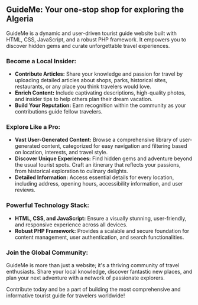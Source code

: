 ## GuideMe: Your one-stop shop for exploring the Algeria

<p>GuideMe is a dynamic and user-driven tourist guide website built with HTML, CSS, JavaScript, and a robust PHP framework. It empowers you to discover hidden gems and curate unforgettable travel experiences.</p>

### Become a Local Insider:

<ul>
  <li><b>Contribute Articles:</b> Share your knowledge and passion for travel by uploading detailed articles about shops, parks, historical sites, restaurants, or any place you think travelers would love. </li>
  <li><b>Enrich Content:</b> Include captivating descriptions, high-quality photos, and insider tips to help others plan their dream vacation. </li>
  <li><b>Build Your Reputation:</b> Earn recognition within the community as your contributions guide fellow travelers.</li>
</ul>

### Explore Like a Pro:

<ul>
  <li><b>Vast User-Generated Content:</b>  Browse a comprehensive library of user-generated content, categorized for easy navigation and filtering based on location, interests, and travel style. </li>
  <li><b>Discover Unique Experiences:</b> Find hidden gems and adventure beyond the usual tourist spots. Craft an itinerary that reflects your passions, from historical exploration to culinary delights. </li>
  <li><b>Detailed Information:</b> Access essential details for every location, including address, opening hours, accessibility information, and user reviews. </li>
</ul>

### Powerful Technology Stack:

<ul>
  <li><b>HTML, CSS, and JavaScript:</b> Ensure a visually stunning, user-friendly, and responsive experience across all devices.</li>
  <li><b>Robust PHP Framework:</b>  Provides a scalable and secure foundation for content management, user authentication, and search functionalities. </li>
</ul>

### Join the Global Community:

<p>GuideMe is more than just a website; it's a thriving community of travel enthusiasts. Share your local knowledge, discover fantastic new places, and plan your next adventure with a network of passionate explorers.</p>

<p>Contribute today and be a part of building the most comprehensive and informative tourist guide for travelers worldwide!</p>
